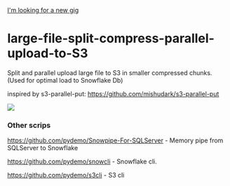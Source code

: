 [I'm looking for a new gig](https://github.com/pydemo/Resume)

# large-file-split-compress-parallel-upload-to-S3
Split and parallel upload large file to S3 in smaller compressed chunks.
(Used for optimal load to Snowflake Db)


inspired by s3-parallel-put: https://github.com/mishudark/s3-parallel-put

[<img src="https://www.buymeacoffee.com/assets/img/custom_images/orange_img.png">](https://www.buymeacoffee.com/0nJ32Xg)


### Other scrips

https://github.com/pydemo/Snowpipe-For-SQLServer - Memory pipe from SQLServer to Snowflake

https://github.com/pydemo/snowcli - Snowflake cli.

https://github.com/pydemo/s3cli - S3 cli

